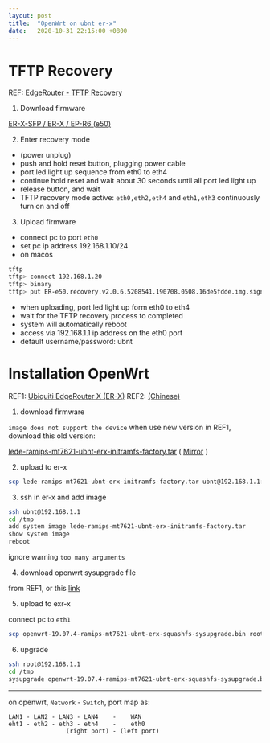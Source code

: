```yaml
---
layout: post
title:  "OpenWrt on ubnt er-x"
date:   2020-10-31 22:15:00 +0800
---
```


# TFTP Recovery

REF: [EdgeRouter - TFTP Recovery](https://help.ui.com/hc/en-us/articles/360019289113-EdgeRouter-TFTP-Recovery)

1) Download firmware

[ER-X-SFP / ER-X / EP-R6 (e50)](https://dl.ui.com/firmwares/edgemax/v2.0.x/ER-e50.recovery.v2.0.6.5208541.190708.0508.16de5fdde.img.signed)

2) Enter recovery mode

-  (power unplug)
- push and hold reset button, plugging power cable
- port led light up sequence from eth0 to eth4
- continue hold reset and wait about 30 seconds until all port led light up
- release button, and wait
- TFTP recovery mode active: `eth0,eth2,eth4` and `eth1,eth3` continuously turn on and off

3) Upload firmware

- connect pc to port `eth0`
- set pc ip address 192.168.1.10/24
- on macos

```bash
tftp
tftp> connect 192.168.1.20
tftp> binary
tftp> put ER-e50.recovery.v2.0.6.5208541.190708.0508.16de5fdde.img.signed
```

- when uploading, port led light up form eth0 to eth4
- wait for the TFTP recovery process to completed
- system will automatically reboot
- access via 192.168.1.1 ip address on the eth0 port
- default username/password: ubnt

# Installation OpenWrt

REF1: [Ubiquiti EdgeRouter X (ER-X)](https://openwrt.org/toh/ubiquiti/ubiquiti_edgerouter_x_er-x_ka)
REF2: [(Chinese)](https://lisongmin.github.io/openwrt-erx/)

1) download firmware

`image does not support the device` when use new version in REF1, download this old version:

[lede-ramips-mt7621-ubnt-erx-initramfs-factory.tar](https://www.freifunk-winterberg.net/wp-content/uploads/2017/07/lede-ramips-mt7621-ubnt-erx-initramfs-factory.tar) ( [Mirror](https://www.geefire.eu.org/static/lede-ramips-mt7621-ubnt-erx-initramfs-factory.tar) )

2) upload to er-x

```bash
scp lede-ramips-mt7621-ubnt-erx-initramfs-factory.tar ubnt@192.168.1.1:/tmp/
```

3) ssh in er-x and add image

```bash
ssh ubnt@192.168.1.1
cd /tmp
add system image lede-ramips-mt7621-ubnt-erx-initramfs-factory.tar
show system image
reboot
```
ignore warning `too many arguments`

4) download openwrt sysupgrade file

from REF1, or this [link](http://downloads.openwrt.org/releases/19.07.4/targets/ramips/mt7621/openwrt-19.07.4-ramips-mt7621-ubnt-erx-squashfs-sysupgrade.bin)

5) upload to exr-x

connect pc to `eth1`

```bash
scp openwrt-19.07.4-ramips-mt7621-ubnt-erx-squashfs-sysupgrade.bin root@192.168.1.1:/tmp/
```

6) upgrade

```bash
ssh root@192.168.1.1
cd /tmp
sysupgrade openwrt-19.07.4-ramips-mt7621-ubnt-erx-squashfs-sysupgrade.bin
```

---

on openwrt, `Network` - `Switch`, port map as:
```
LAN1 - LAN2 - LAN3 - LAN4    -    WAN
eht1 - eth2 - eth3 - eth4    -    eth0
                (right port) - (left port)
```
